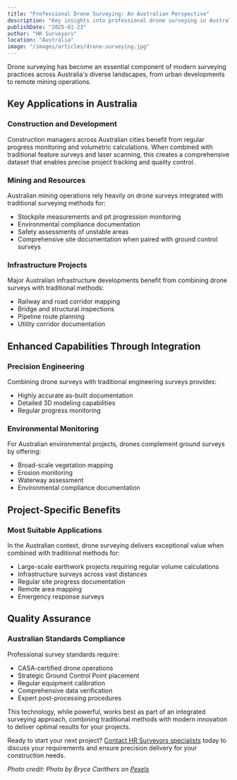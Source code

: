 ```yaml
---
title: "Professional Drone Surveying: An Australian Perspective"
description: "Key insights into professional drone surveying in Australia, exploring its applications in construction, mining, and infrastructure projects while highlighting the importance of integrated surveying approaches."
publishDate: "2025-01-23"
author: "HR Surveyors"
location: "Australia"
image: "/images/articles/drone-surveying.jpg"
---
```


Drone surveying has become an essential component of modern surveying practices across Australia's diverse landscapes, from urban developments to remote mining operations.

## Key Applications in Australia

### Construction and Development
Construction managers across Australian cities benefit from regular progress monitoring and volumetric calculations. When combined with traditional feature surveys and laser scanning, this creates a comprehensive dataset that enables precise project tracking and quality control.

### Mining and Resources
Australian mining operations rely heavily on drone surveys integrated with traditional surveying methods for:

- Stockpile measurements and pit progression monitoring
- Environmental compliance documentation
- Safety assessments of unstable areas
- Comprehensive site documentation when paired with ground control surveys

### Infrastructure Projects
Major Australian infrastructure developments benefit from combining drone surveys with traditional methods:

- Railway and road corridor mapping
- Bridge and structural inspections
- Pipeline route planning
- Utility corridor documentation

## Enhanced Capabilities Through Integration

### Precision Engineering
Combining drone surveys with traditional engineering surveys provides:

- Highly accurate as-built documentation
- Detailed 3D modeling capabilities
- Regular progress monitoring

### Environmental Monitoring
For Australian environmental projects, drones complement ground surveys by offering:

- Broad-scale vegetation mapping
- Erosion monitoring
- Waterway assessment
- Environmental compliance documentation

## Project-Specific Benefits

### Most Suitable Applications
In the Australian context, drone surveying delivers exceptional value when combined with traditional methods for:

- Large-scale earthwork projects requiring regular volume calculations
- Infrastructure surveys across vast distances
- Regular site progress documentation
- Remote area mapping
- Emergency response surveys

## Quality Assurance

### Australian Standards Compliance
Professional survey standards require:

- CASA-certified drone operations
- Strategic Ground Control Point placement
- Regular equipment calibration
- Comprehensive data verification
- Expert post-processing procedures

This technology, while powerful, works best as part of an integrated surveying approach, combining traditional methods with modern innovation to deliver optimal results for your projects.

Ready to start your next project? [Contact HR Surveyors specialists](/contact) today to discuss your requirements and ensure precision delivery for your construction needs.

*Photo credit: Photo by Bryce Carithers on [Pexels](https://www.pexels.com/photo/photo-of-a-black-quadcopter-drone-8265905/)* 